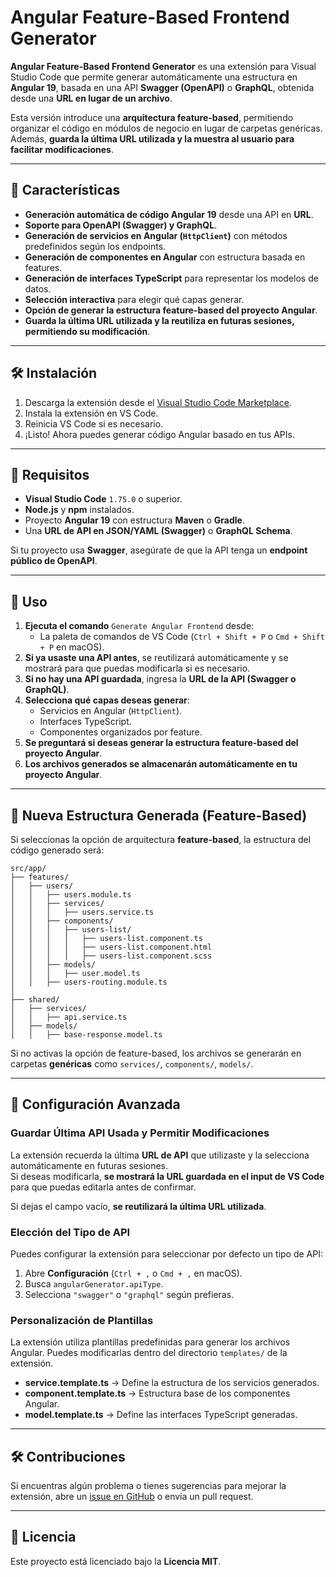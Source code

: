 # Angular Feature-Based Frontend Generator

**Angular Feature-Based Frontend Generator** es una extensión para Visual Studio Code que permite generar automáticamente una estructura en **Angular 19**, basada en una API **Swagger (OpenAPI)** o **GraphQL**, obtenida desde una **URL en lugar de un archivo**.

Esta versión introduce una **arquitectura feature-based**, permitiendo organizar el código en módulos de negocio en lugar de carpetas genéricas. Además, **guarda la última URL utilizada y la muestra al usuario para facilitar modificaciones**.

---

## 🚀 Características

- **Generación automática de código Angular 19** desde una API en **URL**.
- **Soporte para OpenAPI (Swagger) y GraphQL**.
- **Generación de servicios en Angular (`HttpClient`)** con métodos predefinidos según los endpoints.
- **Generación de componentes en Angular** con estructura basada en features.
- **Generación de interfaces TypeScript** para representar los modelos de datos.
- **Selección interactiva** para elegir qué capas generar.
- **Opción de generar la estructura feature-based del proyecto Angular**.
- **Guarda la última URL utilizada y la reutiliza en futuras sesiones, permitiendo su modificación**.

---

## 🛠 Instalación

1. Descarga la extensión desde el [Visual Studio Code Marketplace](https://marketplace.visualstudio.com/).
2. Instala la extensión en VS Code.
3. Reinicia VS Code si es necesario.
4. ¡Listo! Ahora puedes generar código Angular basado en tus APIs.

---

## 📌 Requisitos

- **Visual Studio Code** `1.75.0` o superior.
- **Node.js** y **npm** instalados.
- Proyecto **Angular 19** con estructura **Maven** o **Gradle**.
- Una **URL de API en JSON/YAML (Swagger)** o **GraphQL Schema**.

Si tu proyecto usa **Swagger**, asegúrate de que la API tenga un **endpoint público de OpenAPI**.

---

## 📖 Uso

1. **Ejecuta el comando** `Generate Angular Frontend` desde:
   - La paleta de comandos de VS Code (`Ctrl + Shift + P` o `Cmd + Shift + P` en macOS).
2. **Si ya usaste una API antes**, se reutilizará automáticamente y se mostrará para que puedas modificarla si es necesario.
3. **Si no hay una API guardada**, ingresa la **URL de la API (Swagger o GraphQL)**.
4. **Selecciona qué capas deseas generar**:
   - Servicios en Angular (`HttpClient`).
   - Interfaces TypeScript.
   - Componentes organizados por feature.
5. **Se preguntará si deseas generar la estructura feature-based del proyecto Angular**.
6. **Los archivos generados se almacenarán automáticamente en tu proyecto Angular**.

---

## 📂 Nueva Estructura Generada (Feature-Based)

Si seleccionas la opción de arquitectura **feature-based**, la estructura del código generado será:

```text
src/app/
├── features/
│   ├── users/
│   │   ├── users.module.ts
│   │   ├── services/
│   │   │   ├── users.service.ts
│   │   ├── components/
│   │   │   ├── users-list/
│   │   │   │   ├── users-list.component.ts
│   │   │   │   ├── users-list.component.html
│   │   │   │   ├── users-list.component.scss
│   │   ├── models/
│   │   │   ├── user.model.ts
│   │   ├── users-routing.module.ts
│
├── shared/
│   ├── services/
│   │   ├── api.service.ts
│   ├── models/
│   │   ├── base-response.model.ts
```

Si no activas la opción de feature-based, los archivos se generarán en carpetas **genéricas** como `services/`, `components/`, `models/`.

---

## 🔧 Configuración Avanzada

### **Guardar Última API Usada y Permitir Modificaciones**

La extensión recuerda la última **URL de API** que utilizaste y la selecciona automáticamente en futuras sesiones.  
Si deseas modificarla, **se mostrará la URL guardada en el input de VS Code** para que puedas editarla antes de confirmar.

Si dejas el campo vacío, **se reutilizará la última URL utilizada**.

### **Elección del Tipo de API**

Puedes configurar la extensión para seleccionar por defecto un tipo de API:

1. Abre **Configuración** (`Ctrl + ,` o `Cmd + ,` en macOS).
2. Busca `angularGenerator.apiType`.
3. Selecciona `"swagger"` o `"graphql"` según prefieras.

### **Personalización de Plantillas**

La extensión utiliza plantillas predefinidas para generar los archivos Angular. Puedes modificarlas dentro del directorio `templates/` de la extensión.

- **service.template.ts** → Define la estructura de los servicios generados.
- **component.template.ts** → Estructura base de los componentes Angular.
- **model.template.ts** → Define las interfaces TypeScript generadas.

---

## 🛠 Contribuciones

Si encuentras algún problema o tienes sugerencias para mejorar la extensión, abre un [issue en GitHub](https://github.com/nick130920/angular-generator/issues) o envía un pull request.

---

## 📜 Licencia

Este proyecto está licenciado bajo la **Licencia MIT**.
